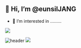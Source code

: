 ## 👋 Hi, I’m @eunsilJANG
- 👀 I’m interested in .........


 <img src="https://capsule-render.vercel.app/api?type=waving&color=BDBDC9&height=150&section=header" />

![header](https://capsule-render.vercel.app/api?type=wave&color=auto&height=150§ion=header&text=안녕하세요!😊&fontSize=90)
<img src="https://capsule-render.vercel.app/api?type=waving&color=A3C1DA&height=150&section=footer" />






<!---
eunsilJANG/eunsilJANG is a ✨ special ✨ repository because its `README.md` (this file) appears on your GitHub profile.
You can click the Preview link to take a look at your changes.
--->
